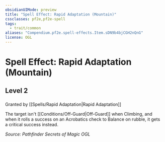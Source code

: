 ```yaml
---
obsidianUIMode: preview
title: "Spell Effect: Rapid Adaptation (Mountain)"
cssclasses: pf2e,pf2e-spell
tags:
  - trait/common
aliases: "Compendium.pf2e.spell-effects.Item.sDN9b4bjCGH2nQnG"
license: OGL
---
```

# Spell Effect: Rapid Adaptation (Mountain)
## Level 2
### 






Granted by [[Spells/Rapid Adaptation|Rapid Adaptation]]

The target isn't [[Conditions/Off-Guard|Off-Guard]] when Climbing, and when it rolls a success on an Acrobatics check to Balance on rubble, it gets a critical success instead.

*Source: Pathfinder Secrets of Magic*
*OGL*